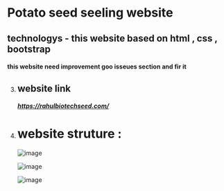  # Potato seed seeling website 
  ## technologys - this website based on html , css , bootstrap 
  #### this website need improvement  goo isseues section and fir it 
3. ##  website link
   ##### https://rahulbiotechseed.com/

 4. # website  struture :
    ![image](https://github.com/Raj2342/ROMAN-REING/assets/120565750/d8be4153-e218-4f4e-af79-a3f9f324efbd)

    ![image](https://github.com/Raj2342/ROMAN-REING/assets/120565750/75b1cb79-c511-416c-a0e6-d09a4b6a9827)

    ![image](https://github.com/Raj2342/ROMAN-REING/assets/120565750/67127a26-2806-42c5-b946-5de55960f672)



   
